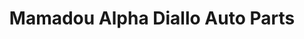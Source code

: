 ---
title: "Mamadou Alpha Diallo Auto Parts"
url: /zwedru/mamadou-alpha-diallo-auto-parts/
shop: Motorrad
---